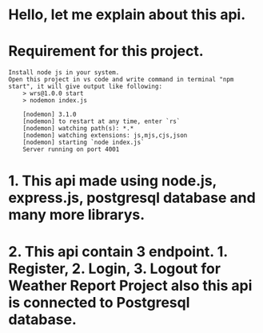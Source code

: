 # Hello, let me explain about this api.

# Requirement for this project.

    Install node js in your system.
    Open this project in vs code and write command in terminal "npm start", it will give output like following:
        > wrs@1.0.0 start
        > nodemon index.js

        [nodemon] 3.1.0
        [nodemon] to restart at any time, enter `rs`
        [nodemon] watching path(s): *.*
        [nodemon] watching extensions: js,mjs,cjs,json
        [nodemon] starting `node index.js`
        Server running on port 4001

# 1. This api made using node.js, express.js, postgresql database and many more librarys.

# 2. This api contain 3 endpoint. 1. Register, 2. Login, 3. Logout for Weather Report Project also this api is connected to Postgresql database.

